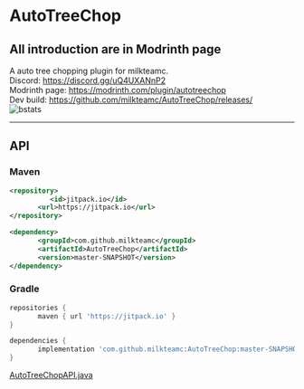 # AutoTreeChop

## All introduction are in Modrinth page

A auto tree chopping plugin for milkteamc.  
Discord: https://discord.gg/uQ4UXANnP2  
Modrinth page: https://modrinth.com/plugin/autotreechop  
Dev build: https://github.com/milkteamc/AutoTreeChop/releases/  
![bstats](https://bstats.org/signatures/bukkit/AutoTreeChop.svg)
* * *

## API

### Maven

```xml
<repository>
		  <id>jitpack.io</id>
	   <url>https://jitpack.io</url>
</repository>
```

```xml
<dependency>
	   <groupId>com.github.milkteamc</groupId>
	   <artifactId>AutoTreeChop</artifactId>
	   <version>master-SNAPSHOT</version>
</dependency>
```

### Gradle

```groovy
repositories {
	   maven { url 'https://jitpack.io' }
}
```

```groovy
dependencies {
	   implementation 'com.github.milkteamc:AutoTreeChop:master-SNAPSHOT'
}
```

[AutoTreeChopAPI.java](https://github.com/milkteamc/AutoTreeChop/blob/master/src/main/java/org/milkteamc/autotreechop/AutoTreeChopAPI.java)
